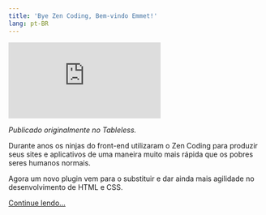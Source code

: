 ```yaml
---
title: 'Bye Zen Coding, Bem-vindo Emmet!'
lang: pt-BR
---
```


<div class="iframe-wrap">
  <iframe src="http://www.youtube.com/embed/_ljpbbqYyWo" frameborder="0" allowfullscreen="true">
  </iframe>
</div>

*Publicado originalmente no Tableless.*

Durante anos os ninjas do front-end utilizaram o Zen Coding para produzir seus sites e aplicativos de uma maneira muito mais rápida que os pobres seres humanos normais.

Agora um novo plugin vem para o substituir e dar ainda mais agilidade no desenvolvimento de HTML e CSS.

[Continue lendo…](http://tableless.com.br/bye-zen-coding-bem-vindo-emmet/)